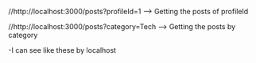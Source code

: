 //http://localhost:3000/posts?profileId=1
--> Getting the posts of profileId

//http://localhost:3000/posts?category=Tech
--> Getting the posts by category

-I can see like these by localhost
